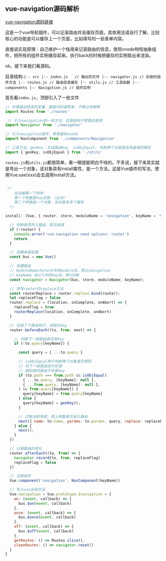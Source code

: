 vue-navigation源码解析
----------------------

[vue-navigation源码链接](https://github.com/zack24q/vue-navigation)

这是一个vue导航插件，可以记录路由并且缓存页面，具体用法请自行了解。比较核心的功能是可以缓存上一个页面，比如填写的一些表单内容。

直接说实现原理：自己维护一个栈用来记录路由的信息，使用vnode特性抽象组件，把所有的组件实例缓存起来。执行back的时候把缓存的实例取出来渲染。

ok，接下来我们看源码。

目录结构:`
    |-- src
        |-- index.js   // 输出的文件
        |-- navigator.js // 封装的组件方法
        |-- routes.js // 路由信息缓存
        |-- utils.js // 工具函数
        |-- components
            |-- Navigation.js // 组件实例
`

首先看`index.js`，顶部引入了一些文件

```js
// 存储路由信息的变量，里面代码很简单，不做过多解释
import Routes from './routes'

 // 引入navigation的一些方法，在路由钩子里面会使用
import Navigator from './navigator'

// 引入navigation组件，用来缓存vnode
import NavComponent from './components/Navigation'

// 工具方法，genKey：生成路由key  isObjEqual: 判断两个对象是否具备相同属性
import { genKey, isObjEqual } from './utils'
```

`routes.js`和`utils.js`都很简单，看一眼就能明白干啥的。不多说，接下来其实就是导出一个对象，该对象具有install属性，是一个方法。这是Vue插件的写法，使用Vue.use(xxx)会去调用install方法。

```js

 /*
    在这解释一下传参
    第一个参数是Vue实例 （必传）
    第二个参数是一个对象，该对象有多个属性
  */

install: (Vue, { router, store, moduleName = 'navigation', keyName = 'VNK' } = {}) => {

  // 判断是否传入路由，若无抛错
  if (!router) {
    console.error('vue-navigation need options: router')
    return
  }

  // 创建承载容器
  const bus = new Vue()

  // 创建路由
  // moduleName为store中的module名，默认navigation
  // keyName 在url中的key名，默认VNK
  const navigator = Navigator(bus, store, moduleName, keyName);

  // 改写router的replace方法
  const routerReplace = router.replace.bind(router);
  let replaceFlag = false
  router.replace = (location, onComplete, onAbort) => {
    replaceFlag = true
    routerReplace(location, onComplete, onAbort)
  }

  // 包装了个路由钩子，初始化key
  router.beforeEach((to, from, next) => {

    // 判断下一级路由是否有key
    if (!to.query[keyName]) {

      const query = { ...to.query }

      // isObjEqual用于判断两个对象是否相同
      // 对下一级路由进行处理
      // 跳到相同路由不改变key
      if (to.path === from.path && isObjEqual(
        { ...to.query, [keyName]: null },
        { ...from.query, [keyName]: null },
      ) && from.query[keyName]) {
        query[keyName] = from.query[keyName]
      } else {
        query[keyName] = genKey();
      }

      // 打断当前导航，带上参数再次进入路由
      next({ name: to.name, params: to.params, query, replace: replaceFlag || !from.query[keyName] })
    } else {
      next();
    }
  })

  // 记录路由的变化
  router.afterEach((to, from) => {
    navigator.record(to, from, replaceFlag)
    replaceFlag = false
  })

  // 注册组件
  Vue.component('navigation', NavComponent(keyName))

  // 写入vue全局方法
  Vue.navigation = Vue.prototype.$navigation = {
    on: (event, callback) => {
      bus.$on(event, callback)
    },
    once: (event, callback) => {
      bus.$once(event, callback)
    },
    off: (event, callback) => {
      bus.$off(event, callback)
    },
    getRoutes: () => Routes.slice(),
    cleanRoutes: () => navigator.reset()
  }
}
```
